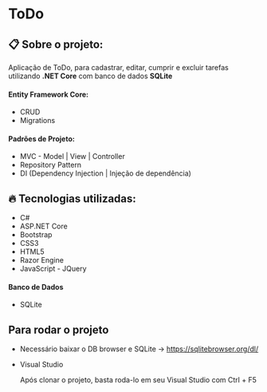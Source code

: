 # ToDo

## :clipboard: Sobre o projeto: 
Aplicação de ToDo, para cadastrar, editar, cumprir e excluir tarefas
utilizando **.NET Core** com banco de dados **SQLite**
#### Entity Framework Core:
* CRUD 
* Migrations
#### Padrões de Projeto:
* MVC - Model | View | Controller
* Repository Pattern
* DI (Dependency Injection | Injeção de dependência)
## :fire: Tecnologias utilizadas:
* C#
* ASP.NET Core
* Bootstrap
* CSS3
* HTML5
* Razor Engine
* JavaScript - JQuery
#### Banco de Dados
* SQLite

## Para rodar o projeto
* Necessário baixar o DB browser e SQLite -> https://sqlitebrowser.org/dl/
* Visual Studio
    
    Após clonar o projeto, basta roda-lo em seu Visual Studio com Ctrl + F5
